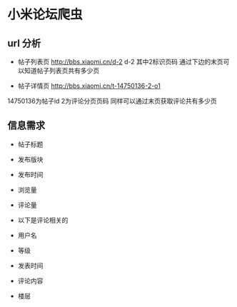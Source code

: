 # 小米论坛爬虫

## url 分析

* 帖子列表页
http://bbs.xiaomi.cn/d-2   d-2 其中2标识页码
通过下边的末页可以知道帖子列表页共有多少页

* 帖子详情页
http://bbs.xiaomi.cn/t-14750136-2-o1 

14750136为帖子id  2为评论分页页码 同样可以通过末页获取评论共有多少页


## 信息需求

* 帖子标题
* 发布版块
* 发布时间
* 浏览量
* 评论量


* 以下是评论相关的
* 用户名 
* 等级 
* 发表时间 
* 评论内容 
* 楼层
